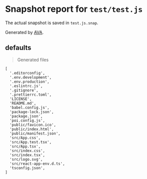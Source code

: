 # Snapshot report for `test/test.js`

The actual snapshot is saved in `test.js.snap`.

Generated by [AVA](https://ava.li).

## defaults

> Generated files

    [
      '.editorconfig',
      '.env.development',
      '.env.production',
      '.eslintrc.js',
      '.gitignore',
      '.prettierrc.toml',
      'LICENSE',
      'README.md',
      'babel.config.js',
      'package-lock.json',
      'package.json',
      'poi.config.js',
      'public/favicon.ico',
      'public/index.html',
      'public/manifest.json',
      'src/App.css',
      'src/App.test.tsx',
      'src/App.tsx',
      'src/index.css',
      'src/index.tsx',
      'src/logo.svg',
      'src/react-app-env.d.ts',
      'tsconfig.json',
    ]
